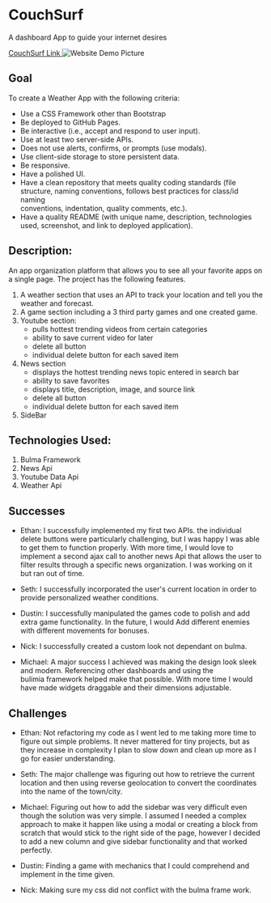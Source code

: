 # CouchSurf

A dashboard App to guide your internet desires

[CouchSurf Link ](https://ewager1.github.io/CouchSurf-1/)
![Website Demo Picture](./assets/images/websiteDemoPic.png)

## Goal

To create a Weather App with the following criteria:

- Use a CSS Framework other than Bootstrap
- Be deployed to GitHub Pages.
- Be interactive (i.e., accept and respond to user input).
- Use at least two server-side APIs.
- Does not use alerts, confirms, or prompts (use modals).
- Use client-side storage to store persistent data.
- Be responsive.
- Have a polished UI.
- Have a clean repository that meets quality coding standards (file structure, naming conventions, follows best practices for class/id naming  
  conventions, indentation, quality comments, etc.).
- Have a quality README (with unique name, description, technologies used, screenshot, and link to deployed application).

## Description:

An app organization platform that allows you to see all your favorite apps on a single page. The project has the following features.

1. A weather section that uses an API to track your location and tell you the weather and forecast.
2. A game section including a 3 third party games and one created game.
3. Youtube section:
   - pulls hottest trending videos from certain categories
   - ability to save current video for later
   - delete all button
   - individual delete button for each saved item
4. News section
   - displays the hottest trending news topic entered in search bar
   - ability to save favorites
   - displays title, description, image, and source link
   - delete all button
   - individual delete button for each saved item
5. SideBar

## Technologies Used:

1. Bulma Framework
2. News Api
3. Youtube Data Api
4. Weather Api

## Successes

- Ethan: I successfully implemented my first two APIs. the individual delete buttons were particularly challenging, but I was
  happy I was able to get them to function properly. With more time, I would love to implement a second ajax call to another
  news Api that allows the user to filter results through a specific news organization. I was working on it but ran out of time.

- Seth: I successfully incorporated the user's current location in order to provide personalized weather conditions.

- Dustin: I successfully manipulated the games code to polish and add extra game functionality. In the future, I would
  Add different enemies with different movements for bonuses.

- Nick: I successfully created a custom look not dependant on bulma.

- Michael: A major success I achieved was making the design look sleek and modern. Referencing other dashboards and using the  
  bulimia framework helped make that possible. With more time I would have made widgets draggable and their dimensions adjustable.

## Challenges

- Ethan: Not refactoring my code as I went led to me taking more time to figure out simple problems. It never mattered for
  tiny projects, but as they increase in complexity I plan to slow down and clean up more as I go for easier understanding.

- Seth: The major challenge was figuring out how to retrieve the current location and then using reverse geolocation to convert the coordinates into the name of the town/city.

- Michael: Figuring out how to add the sidebar was very difficult even though the solution was very simple. I assumed I needed a complex approach to make it happen like using a modal or creating a block from scratch that would stick to the right side of the page, however I decided to add a new column and give sidebar functionality and that worked perfectly.

- Dustin: Finding a game with mechanics that I could comprehend and implement in the time given.

- Nick: Making sure my css did not conflict with the bulma frame work.
